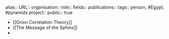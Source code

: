 alias::
URL::
organisation::
role::
fields::
publications:: 
tags:: person, #Egypt, #pyramids 
project::
public:: true

- [[Orion Correlation Theory]]
- [[The Message of the Sphinx]]
-